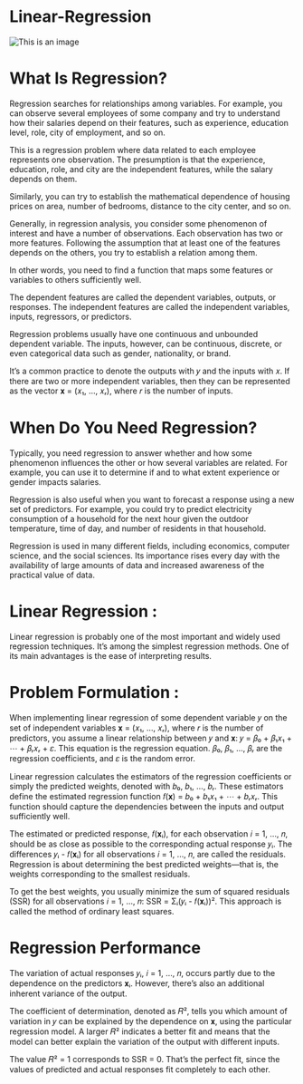 # Linear-Regression

![This is an image](https://miro.medium.com/max/640/1*LEmBCYAttxS6uI6rEyPLMQ.png)

# What Is Regression?

Regression searches for relationships among variables. For example, you can observe several employees of some company and try to understand how their salaries depend on their features, such as experience, education level, role, city of employment, and so on.

This is a regression problem where data related to each employee represents one observation. The presumption is that the experience, education, role, and city are the independent features, while the salary depends on them.

Similarly, you can try to establish the mathematical dependence of housing prices on area, number of bedrooms, distance to the city center, and so on.

Generally, in regression analysis, you consider some phenomenon of interest and have a number of observations. Each observation has two or more features. Following the assumption that at least one of the features depends on the others, you try to establish a relation among them.

In other words, you need to find a function that maps some features or variables to others sufficiently well.

The dependent features are called the dependent variables, outputs, or responses. The independent features are called the independent variables, inputs, regressors, or predictors.

Regression problems usually have one continuous and unbounded dependent variable. The inputs, however, can be continuous, discrete, or even categorical data such as gender, nationality, or brand.

It’s a common practice to denote the outputs with 𝑦 and the inputs with 𝑥. If there are two or more independent variables, then they can be represented as the vector 𝐱 = (𝑥₁, …, 𝑥ᵣ), where 𝑟 is the number of inputs.


# When Do You Need Regression?

Typically, you need regression to answer whether and how some phenomenon influences the other or how several variables are related. For example, you can use it to determine if and to what extent experience or gender impacts salaries.

Regression is also useful when you want to forecast a response using a new set of predictors. For example, you could try to predict electricity consumption of a household for the next hour given the outdoor temperature, time of day, and number of residents in that household.

Regression is used in many different fields, including economics, computer science, and the social sciences. Its importance rises every day with the availability of large amounts of data and increased awareness of the practical value of data.

# Linear Regression :

Linear regression is probably one of the most important and widely used regression techniques. It’s among the simplest regression methods. One of its main advantages is the ease of interpreting results.

# Problem Formulation :
When implementing linear regression of some dependent variable 𝑦 on the set of independent variables 𝐱 = (𝑥₁, …, 𝑥ᵣ), where 𝑟 is the number of predictors, you assume a linear relationship between 𝑦 and 𝐱: 𝑦 = 𝛽₀ + 𝛽₁𝑥₁ + ⋯ + 𝛽ᵣ𝑥ᵣ + 𝜀. This equation is the regression equation. 𝛽₀, 𝛽₁, …, 𝛽ᵣ are the regression coefficients, and 𝜀 is the random error.

Linear regression calculates the estimators of the regression coefficients or simply the predicted weights, denoted with 𝑏₀, 𝑏₁, …, 𝑏ᵣ. These estimators define the estimated regression function 𝑓(𝐱) = 𝑏₀ + 𝑏₁𝑥₁ + ⋯ + 𝑏ᵣ𝑥ᵣ. This function should capture the dependencies between the inputs and output sufficiently well.

The estimated or predicted response, 𝑓(𝐱ᵢ), for each observation 𝑖 = 1, …, 𝑛, should be as close as possible to the corresponding actual response 𝑦ᵢ. The differences 𝑦ᵢ - 𝑓(𝐱ᵢ) for all observations 𝑖 = 1, …, 𝑛, are called the residuals. Regression is about determining the best predicted weights—that is, the weights corresponding to the smallest residuals.

To get the best weights, you usually minimize the sum of squared residuals (SSR) for all observations 𝑖 = 1, …, 𝑛: SSR = Σᵢ(𝑦ᵢ - 𝑓(𝐱ᵢ))². This approach is called the method of ordinary least squares.

# Regression Performance
The variation of actual responses 𝑦ᵢ, 𝑖 = 1, …, 𝑛, occurs partly due to the dependence on the predictors 𝐱ᵢ. However, there’s also an additional inherent variance of the output.

The coefficient of determination, denoted as 𝑅², tells you which amount of variation in 𝑦 can be explained by the dependence on 𝐱, using the particular regression model. A larger 𝑅² indicates a better fit and means that the model can better explain the variation of the output with different inputs.

The value 𝑅² = 1 corresponds to SSR = 0. That’s the perfect fit, since the values of predicted and actual responses fit completely to each other.
